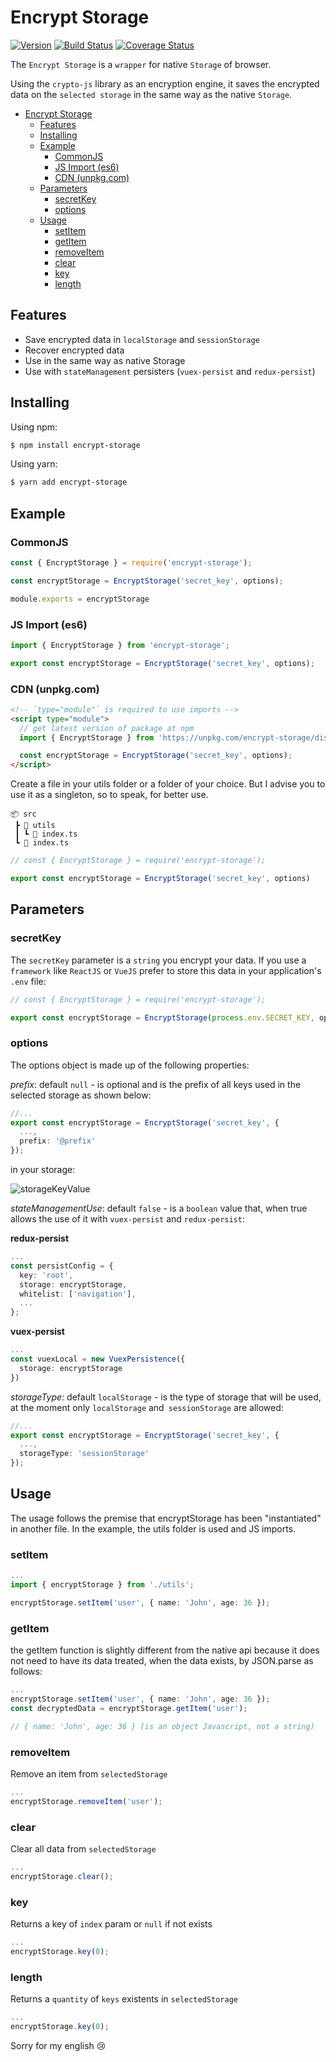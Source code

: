 # Encrypt Storage
[![Version](https://img.shields.io/github/package-json/v/michelonsouza/encrypt-storage/master)](https://github.com/michelonsouza/encrypt-storage/blob/master/package.json) [![Build Status](https://travis-ci.com/michelonsouza/encrypt-storage.svg?branch=master)](https://travis-ci.com/michelonsouza/clean-react) [![Coverage Status](https://coveralls.io/repos/github/michelonsouza/encrypt-storage/badge.svg)](https://coveralls.io/github/michelonsouza/encrypt-storage)

The `Encrypt Storage` is a `wrapper` for native `Storage` of browser.

Using the `crypto-js` library as an encryption engine, it saves the encrypted data on the `selected storage` in the same way as the native `Storage`.

- [Encrypt Storage](#encrypt-storage)
  - [Features](#features)
  - [Installing](#installing)
  - [Example](#example)
    - [CommonJS](#commonjs)
    - [JS Import (es6)](#js-import-es6)
    - [CDN (unpkg.com)](#cdn-unpkgcom)
  - [Parameters](#parameters)
    - [secretKey](#secretkey)
    - [options](#options)
  - [Usage](#usage)
    - [setItem](#setitem)
    - [getItem](#getitem)
    - [removeItem](#removeitem)
    - [clear](#clear)
    - [key](#key)
    - [length](#length)

## Features
  - Save encrypted data in `localStorage` and `sessionStorage`
  - Recover encrypted data
  - Use in the same way as native Storage
  - Use with `stateManagement` persisters (`vuex-persist` and `redux-persist`)


## Installing
Using npm:
```bash
$ npm install encrypt-storage
```
Using yarn:
```bash
$ yarn add encrypt-storage
```

## Example
### CommonJS
```typescript
const { EncryptStorage } = require('encrypt-storage');

const encryptStorage = EncryptStorage('secret_key', options);

module.exports = encryptStorage
```

### JS Import (es6)
```typescript
import { EncryptStorage } from 'encrypt-storage';

export const encryptStorage = EncryptStorage('secret_key', options);
```

### CDN (unpkg.com)
```html
<!-- `type="module"` is required to use imports -->
<script type="module">
  // get latest version of package at npm
  import { EncryptStorage } from 'https://unpkg.com/encrypt-storage/dist/index.js'

  const encryptStorage = EncryptStorage('secret_key', options);
</script>
```

Create a file in your utils folder or a folder of your choice. But I advise you to use it as a singleton, so to speak, for better use.

```
📦 src
 ┣ 📂 utils
 ┃ ┗ 📜 index.ts
 ┗ 📜 index.ts
```

```typescript
// const { EncryptStorage } = require('encrypt-storage');

export const encryptStorage = EncryptStorage('secret_key', options)
```

## Parameters
### secretKey
The `secretKey` parameter is a `string` you encrypt your data. If you use a `framework` like `ReactJS` or `VueJS` prefer to store this data in your application's `.env` file:

```typescript
// const { EncryptStorage } = require('encrypt-storage');

export const encryptStorage = EncryptStorage(process.env.SECRET_KEY, options)
```

### options
The options object is made up of the following properties:

*prefix*: default `null` - is optional and is the prefix of all keys used in the selected storage as shown below:
```typescript
//...
export const encryptStorage = EncryptStorage('secret_key', {
  ...,
  prefix: '@prefix'
});
```

in your storage:

![storageKeyValue](./.github/images/storageKeyValue.png)

*stateManagementUse*: default `false` - is a `boolean` value that, when true allows the use of it with `vuex-persist` and `redux-persist`:

**redux-persist**
```typescript
...
const persistConfig = {
  key: 'root',
  storage: encryptStorage,
  whitelist: ['navigation'],
  ...
};
```

**vuex-persist**
```typescript
...
const vuexLocal = new VuexPersistence({
  storage: encryptStorage
})
```

*storageType*: default `localStorage` - is the type of storage that will be used, at the moment only `localStorage` and` sessionStorage` are allowed:

```typescript
//...
export const encryptStorage = EncryptStorage('secret_key', {
  ...,
  storageType: 'sessionStorage'
});
```

## Usage
The usage follows the premise that encryptStorage has been "instantiated" in another file. In the example, the utils folder is used and JS imports.

### setItem
```typescript
...
import { encryptStorage } from './utils';

encryptStorage.setItem('user', { name: 'John', age: 36 });
```
### getItem
the getItem function is slightly different from the native api because it does not need to have its data treated, when the data exists, by JSON.parse as follows:

```typescript
...
encryptStorage.setItem('user', { name: 'John', age: 36 });
const decryptedData = encryptStorage.getItem('user');

// { name: 'John', age: 36 } (is an object Javascript, not a string)
```

### removeItem
Remove an item from `selectedStorage`
```typescript
...
encryptStorage.removeItem('user');
```

### clear
Clear all data from `selectedStorage`
```typescript
...
encryptStorage.clear();
```

### key
Returns a key of `index` param or `null` if not exists
```typescript
...
encryptStorage.key(0);
```

### length
Returns a `quantity` of `keys` existents in `selectedStorage`
```typescript
...
encryptStorage.key(0);
```

Sorry for my english 😢
